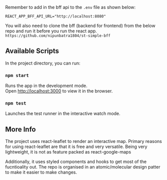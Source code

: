 
Remember to add in the bff api to the `.env` file as shown below:
```
REACT_APP_BFF_API_URL="http://localhost:8080"
```

You will also need to clone the bff (backend for frontend) from the below repo and run it before you run the react app. 
`https://github.com/nipunbatra1804/st-simple-bff`

## Available Scripts

In the project directory, you can run:

### `npm start`

Runs the app in the development mode.\
Open [http://localhost:3000](http://localhost:3000) to view it in the browser.

### `npm test`

Launches the test runner in the interactive watch mode.

## More Info

The project uses react-leaflet to render an interactive map. Primary reasons for using react-leaflet are that it is free and  very versatile. Being very lightweight, it is not as feature packed as react-google-maps

Additionally, it uses styled components and hooks to get most of the fucntioality out. The repo is organised in an atomic/molecular design patter to make it easier to make changes. 
